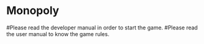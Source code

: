 # Monopoly
#Please read the developer manual in order to start the game.
#Please read the user manual to know the game rules.
